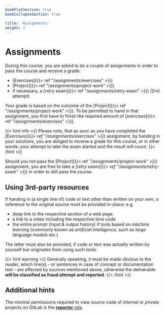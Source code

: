 ```yaml
---
bookFlatSection: true
bookCollapseSection: true

title: 'Assignments'
weight: 2
---
```



Assignments
===========


During this course, you are asked to do a couple of assignments in order to pass the course and receive a grade:

* [Exercises]({{< ref "/assignments/exercises" >}})
* [Project]({{< ref "/assignments/project-work" >}})
* if necessary, a [retry exam]({{< ref "/assignments/retry-exam" >}}) (2nd attempt)

Your grade is based on the outcome of the [*Project*]({{< ref "/assignments/project-work" >}}). To be permitted to hand
in that assignment, you first have to finish the required amount of [*exercises*]({{< ref "/assignments/exercises" >}}).

{{< hint info >}}
Please note, that as soon as you have completed the *[Exercises]({{< ref "/assignments/exercises" >}})* assignment, by
handing in your solutions, you are obliged to receive a grade for this course, or in other words: your attempt to take
the exam started and the result will count.
{{< /hint >}}

Should you not pass the [*Project*]({{< ref "/assignments/project-work" >}}) assignment, you are free to take a
*[retry exam]({{< ref "/assignments/retry-exam" >}})* in order to still pass the course.


## Using 3rd-party resources

If handing in (a single line of) code or text other than written on your own, a reference to the original
source must be provided in-place; e.g. 

* deep link to the respective section of a web page
* a link to a video including the respective time code
* the entire prompt (input & output history) if tools based on *machine learning* (commonly known
  as *artificial intelligence*, such as *large language models* etc.)

The latter must also be provided, if code or text was actually written by yourself but originates from using such tools.

{{< hint warning >}}
Generally speaking, it must be made obvious to the reader, which line(s) - or sentences in case of concept or
documentation text - are affected by sources mentioned above, otherwise the deliverable __will be classified as
fraud attempt and reported__.
{{< /hint >}}


## Additional hints

The minimal permissions required to view source code of *internal* or *private* projects on
GitLab is the [__reporter__ role](https://docs.gitlab.com/ee/user/permissions.html#project-members-permissions).
